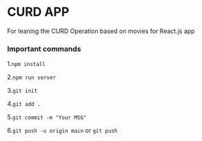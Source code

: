 # CURD APP
For leaning the CURD Operation based on movies for React.js  app
### Important commands

1.`npm install`

2.`npm run server`

3.`git init`

4.`git add .`

5.`git commit -m "Your MSG"`

6.`git push -u origin main` or `git push`
